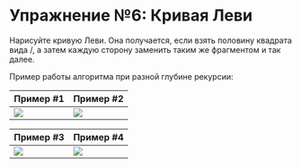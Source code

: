 # Упражнение №6: Кривая Леви

Нарисуйте кривую Леви. Она получается, если взять половину квадрата вида /\, а затем каждую сторону заменить таким же фрагментом и так далее.

Пример работы алгоритма при разной глубине рекурсии:

Пример #1 | Пример #2
------------- | -------------
![](http://judge.mipt.ru/mipt_cs_on_python3/images/lab8/levi_curve1.gif) | ![](http://judge.mipt.ru/mipt_cs_on_python3/images/lab8/levi_curve2.gif)

Пример #3 | Пример #4
------------- | -------------
![](http://judge.mipt.ru/mipt_cs_on_python3/images/lab8/levi_curve3.gif) | ![](http://judge.mipt.ru/mipt_cs_on_python3/images/lab8/levi_curve9.gif)